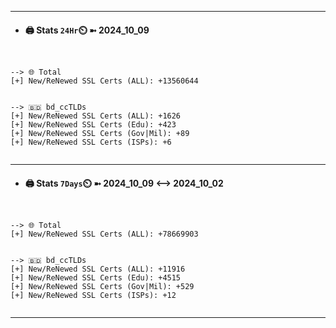 

---
- #### 🖨️ **Stats** `24Hr`⏲️ ➼ 2024_10_09
```console


--> 🌐 Total
[+] New/ReNewed SSL Certs (ALL): +13560644


--> 🇧🇩 bd_ccTLDs
[+] New/ReNewed SSL Certs (ALL): +1626
[+] New/ReNewed SSL Certs (Edu): +423
[+] New/ReNewed SSL Certs (Gov|Mil): +89
[+] New/ReNewed SSL Certs (ISPs): +6


```

---
- #### 🖨️ **Stats** `7Days`⏲️ ➼ 2024_10_09 <--> 2024_10_02
```console


--> 🌐 Total
[+] New/ReNewed SSL Certs (ALL): +78669903


--> 🇧🇩 bd_ccTLDs
[+] New/ReNewed SSL Certs (ALL): +11916
[+] New/ReNewed SSL Certs (Edu): +4515
[+] New/ReNewed SSL Certs (Gov|Mil): +529
[+] New/ReNewed SSL Certs (ISPs): +12


```

---

